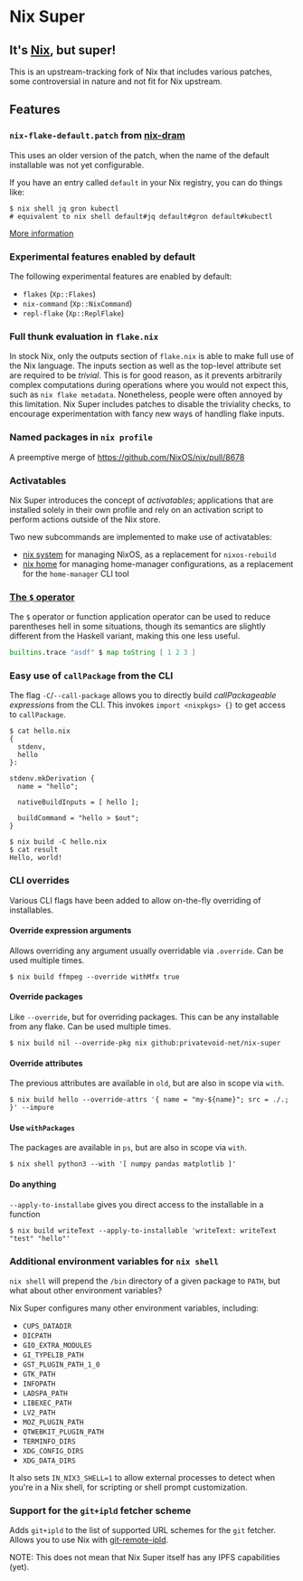 # Nix Super

## It's [Nix](https://nixos.org), but super!

This is an upstream-tracking fork of Nix that includes various patches, some controversial in nature and not fit for Nix upstream.

## Features

### `nix-flake-default.patch` from [nix-dram](https://github.com/dramforever/nix-dram)

This uses an older version of the patch, when the name of the default installable was not yet configurable.

If you have an entry called `default` in your Nix registry, you can do things like:

```shell-session
$ nix shell jq gron kubectl
# equivalent to nix shell default#jq default#gron default#kubectl
```

[More information](https://github.com/dramforever/nix-dram#changes-to-installable)

### Experimental features enabled by default

The following experimental features are enabled by default:
- `flakes` (`Xp::Flakes`)
- `nix-command` (`Xp::NixCommand`)
- `repl-flake` (`Xp::ReplFlake`)

### Full thunk evaluation in `flake.nix`

In stock Nix, only the outputs section of `flake.nix` is able to make full use of the Nix language.
The inputs section as well as the top-level attribute set are required to be *trivial*.
This is for good reason, as it prevents arbitrarily complex computations during operations where you would not expect this,
such as `nix flake metadata`.
Nonetheless, people were often annoyed by this limitation. Nix Super includes patches to disable the triviality checks,
to encourage experimentation with fancy new ways of handling flake inputs.

### Named packages in `nix profile`

A preemptive merge of https://github.com/NixOS/nix/pull/8678

### Activatables

Nix Super introduces the concept of *activatables*; applications that are installed solely in their own profile
and rely on an activation script to perform actions outside of the Nix store.

Two new subcommands are implemented to make use of activatables:

- [nix system](https://cache.privatevoid.net/nix/store/6wq71q0lwgkr4l900flf26cn0lk79miw-nix-super-2.16.0pre20230504_3822d33-doc/share/doc/nix/manual/command-ref/new-cli/nix3-system.html) for managing NixOS, as a replacement for `nixos-rebuild`
- [nix home](https://cache.privatevoid.net/nix/store/6wq71q0lwgkr4l900flf26cn0lk79miw-nix-super-2.16.0pre20230504_3822d33-doc/share/doc/nix/manual/command-ref/new-cli/nix3-home.html) for managing home-manager configurations, as a replacement for the `home-manager` CLI tool


### [The `$` operator](https://github.com/NixOS/nix/pull/5577)

The `$` operator or function application operator can be used to reduce parentheses hell in some situations,
though its semantics are slightly different from the Haskell variant, making this one less useful.

```nix
builtins.trace "asdf" $ map toString [ 1 2 3 ]
```

### Easy use of `callPackage` from the CLI

The flag `-C`/`--call-package` allows you to directly build *callPackageable expressions* from the CLI.
This invokes `import <nixpkgs> {}` to get access to `callPackage`.


```shell-session
$ cat hello.nix
{
  stdenv,
  hello
}:

stdenv.mkDerivation {
  name = "hello";

  nativeBuildInputs = [ hello ];

  buildCommand = "hello > $out";
}

$ nix build -C hello.nix
$ cat result
Hello, world!
```

### CLI overrides

Various CLI flags have been added to allow on-the-fly overriding of installables.


#### Override expression arguments
Allows overriding any argument usually overridable via `.override`. Can be used multiple times.
```shell-session
$ nix build ffmpeg --override withMfx true
```

#### Override packages
Like `--override`, but for overriding packages. This can be any installable from any flake. Can be used multiple times.
```shell-session
$ nix build nil --override-pkg nix github:privatevoid-net/nix-super
```

#### Override attributes
The previous attributes are available in `old`, but are also in scope via `with`.
```shell-session
$ nix build hello --override-attrs '{ name = "my-${name}"; src = ./.; }' --impure
```

#### Use `withPackages`
The packages are available in `ps`, but are also in scope via `with`.
```shell-session
$ nix shell python3 --with '[ numpy pandas matplotlib ]'
```

#### Do anything
`--apply-to-installabe` gives you direct access to the installable in a function
```shell-session
$ nix build writeText --apply-to-installable 'writeText: writeText "test" "hello"'
```

### Additional environment variables for `nix shell`

`nix shell` will prepend the `/bin` directory of a given package to `PATH`, but what about other environment variables?

Nix Super configures many other environment variables, including:

- `CUPS_DATADIR`
- `DICPATH`
- `GIO_EXTRA_MODULES`
- `GI_TYPELIB_PATH`
- `GST_PLUGIN_PATH_1_0`
- `GTK_PATH`
- `INFOPATH`
- `LADSPA_PATH`
- `LIBEXEC_PATH`
- `LV2_PATH`
- `MOZ_PLUGIN_PATH`
- `QTWEBKIT_PLUGIN_PATH`
- `TERMINFO_DIRS`
- `XDG_CONFIG_DIRS`
- `XDG_DATA_DIRS`

It also sets `IN_NIX3_SHELL=1` to allow external processes to detect when you're in a Nix shell,
for scripting or shell prompt customization.

### Support for the `git+ipld` fetcher scheme

Adds `git+ipld` to the list of supported URL schemes for the `git` fetcher. Allows you to use Nix with [git-remote-ipld](https://github.com/ipfs-shipyard/git-remote-ipld).

NOTE: This does not mean that Nix Super itself has any IPFS capabilities (yet).
